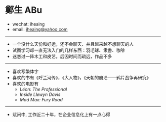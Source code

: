 # 鄭生 ABu

 - wechat: iheaing
 - email: iheaing@yahoo.com

 ***

 - 一个没什么天份和好运，还不会聊天、并且越来越不想聊天的人
 - 试图学习却一直无法入门的几样东西：羽毛球、隶書、咖啡
 - 迷恋过一阵木工和皮艺，后因时间而疏远，作品不多

 ***
 - 喜欢写繁体字
 - 喜欢的书有《呼兰河传》，《大人物》，《天朝的崩溃——鸦片战争再研究》
 - 喜欢的电影有
   - *Léon: The Professional*
   - *Inside Llewyn Davis*
   - *Mad Max: Fury Road*

 ***
 - 赋闲中, 工作近二十年，在企业信息化上有一点心得
